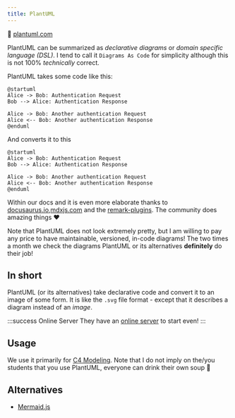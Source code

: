 ```yaml
---
title: PlantUML
---
```


🔗 [plantuml.com](https://plantuml.com/)

PlantUML can be summarized as _declarative diagrams_ or _domain specific language (DSL)_. I tend to call it `Diagrams As Code` for simplicity although this is not 100% _technically_ correct.

PlantUML takes some code like this:

```
@startuml
Alice -> Bob: Authentication Request
Bob --> Alice: Authentication Response

Alice -> Bob: Another authentication Request
Alice <-- Bob: Another authentication Response
@enduml
```

And converts it to this

```plantuml
@startuml
Alice -> Bob: Authentication Request
Bob --> Alice: Authentication Response

Alice -> Bob: Another authentication Request
Alice <-- Bob: Another authentication Response
@enduml
```

Within our docs and it is even more elaborate thanks to [docusaurus.io](https://docusaurus.io/),[mdxjs.com](https://mdxjs.com/) and the [remark-plugins](https://www.gatsbyjs.com/plugins/gatsby-remark-plantuml/). The community does amazing things ❤️

Note that PlantUML does not look extremely pretty, but I am willing to pay any price to have maintainable, versioned, in-code diagrams! The two times a month we check the diagrams PlantUML or its alternatives **definitely** do their job!

## In short

PlantUML (or its alternatives) take declarative code and convert it to an image of some form. It is like the `.svg` file format - except that it describes a diagram instead of an _image_.

:::success Online Server
They have an [online server](http://www.plantuml.com/plantuml/uml/SyfFKj2rKt3CoKnELR1Io4ZDoSa70000) to start even!
:::

## Usage
We use it primarily for [C4 Modeling](/docs/techniques/c4-modeling). Note that I do not imply on the/you students that you use PlantUML, everyone can drink their own soup 🍜

## Alternatives

* [Mermaid.js](https://mermaid-js.github.io/mermaid/#/)